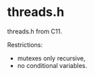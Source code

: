 # threads.h

threads.h from C11.

Restrictions:
 * mutexes only recursive,
 * no conditional variables.